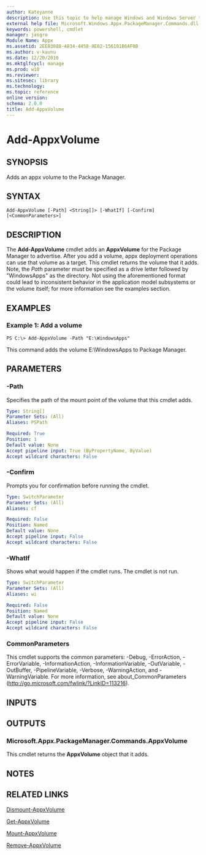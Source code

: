```yaml
---
author: Kateyanne
description: Use this topic to help manage Windows and Windows Server technologies with Windows PowerShell.
external help file: Microsoft.Windows.Appx.PackageManager.Commands.dll-Help.xml
keywords: powershell, cmdlet
manager: jasgro
Module Name: Appx
ms.assetid: 2EEB3888-4834-4458-8E02-156191B6AF0B
ms.author: v-kaunu
ms.date: 12/20/2016
ms.mktglfcycl: manage
ms.prod: w10
ms.reviewer:
ms.sitesec: library
ms.technology: 
ms.topic: reference
online version:
schema: 2.0.0
title: Add-AppxVolume
---
```


# Add-AppxVolume

## SYNOPSIS
Adds an appx volume to the Package Manager.

## SYNTAX

```
Add-AppxVolume [-Path] <String[]> [-WhatIf] [-Confirm] [<CommonParameters>]
```

## DESCRIPTION
The **Add-AppxVolume** cmdlet adds an **AppxVolume** for the Package Manager to advertise.
After you add a volume, appx deployment operations can use that volume as a target.
This cmdlet returns the volume that it adds.
Note, the *Path* parameter must be specified as a drive letter followed by "WindowsApps" as the directory.
Not using the aforementioned format could lead to inconsistent behavior in the application model subsystems or the volume itself; for more information see the examples section.

## EXAMPLES

### Example 1: Add a volume
```
PS C:\> Add-AppxVolume -Path "E:\WindowsApps"
```

This command adds the volume E:\WindowsApps to Package Manager.

## PARAMETERS

### -Path
Specifies the path of the mount point of the volume that this cmdlet adds.

```yaml
Type: String[]
Parameter Sets: (All)
Aliases: PSPath

Required: True
Position: 1
Default value: None
Accept pipeline input: True (ByPropertyName, ByValue)
Accept wildcard characters: False
```

### -Confirm
Prompts you for confirmation before running the cmdlet.

```yaml
Type: SwitchParameter
Parameter Sets: (All)
Aliases: cf

Required: False
Position: Named
Default value: None
Accept pipeline input: False
Accept wildcard characters: False
```

### -WhatIf
Shows what would happen if the cmdlet runs. The cmdlet is not run.

```yaml
Type: SwitchParameter
Parameter Sets: (All)
Aliases: wi

Required: False
Position: Named
Default value: None
Accept pipeline input: False
Accept wildcard characters: False
```

### CommonParameters
This cmdlet supports the common parameters: -Debug, -ErrorAction, -ErrorVariable, -InformationAction, -InformationVariable, -OutVariable, -OutBuffer, -PipelineVariable, -Verbose, -WarningAction, and -WarningVariable. For more information, see about_CommonParameters (http://go.microsoft.com/fwlink/?LinkID=113216).

## INPUTS

## OUTPUTS

### Microsoft.Appx.PackageManager.Commands.AppxVolume
This cmdlet returns the **AppxVolume** object that it adds.

## NOTES

## RELATED LINKS

[Dismount-AppxVolume](./Dismount-AppxVolume.md)

[Get-AppxVolume](./Get-AppxVolume.md)

[Mount-AppxVolume](./Mount-AppxVolume.md)

[Remove-AppxVolume](./Remove-AppxVolume.md)

